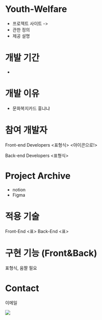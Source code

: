 # Youth-Welfare

- 프로젝트 사이트 ->
- 관한 정의
- 제공 설명

# 개발 기간

-

# 개발 이유

 - 문화복지카드 훙냐냐

# 참여 개발자

Front-end Developers
<표형식>
<아이콘으로!>

Back-end Developers
<표형식>

# Project Archive

- notion
- Figma

# 적용 기술

Front-End
<표>
Back-End
<표>

# 구현 기능 (Front&Back)

표형식, 움짤 필요

# Contact

이메일

<img src="http://mazandi.herokuapp.com/api?handle={YWC-FE}&theme=cold"/>
